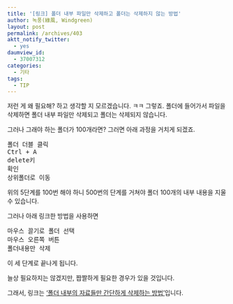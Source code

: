 ```yaml
---
title: '[링크] 폴더 내부 파일만 삭제하고 폴더는 삭제하지 않는 방법'
author: 녹풍(綠風, Windgreen)
layout: post
permalink: /archives/403
aktt_notify_twitter:
  - yes
daumview_id:
  - 37007312
categories:
  - 기타
tags:
  - TIP
---
```

저런 게 왜 필요해? 하고 생각할 지 모르겠습니다. ㅋㅋ 그렇죠. 폴더에 들어가서 파일을 삭제하면 폴더 내부 파일만 삭제되고 폴더는 삭제되지 않습니다.

그러나 그래야 하는 폴더가 100개라면? 그러면 아래 과정을 거치게 되겠죠.

<pre class="brush:plain">폴더 더블 클릭
Ctrl + A
delete키
확인
상위폴더로 이동
</pre>

위의 5단계를 100번 해야 하니 500번의 단계를 거쳐야 폴더 100개의 내부 내용을 지울 수 있습니다.

그러나 아래 링크한 방법을 사용하면 

<pre class="brush:plain">마우스 끌기로 폴더 선택
마우스 오른쪽 버튼
폴더내용만 삭제
</pre>

이 세 단계로 끝나게 됩니다.

늘상 필요하지는 않겠지만, 짭짤하게 필요한 경우가 있을 것입니다.

그래서, 링크는 <a href="http://liverex.tistory.com/462" target="_blank">&#8216;폴더 내부의 자료들만 간단하게 삭제하는 방법&#8217;</a>입니다.